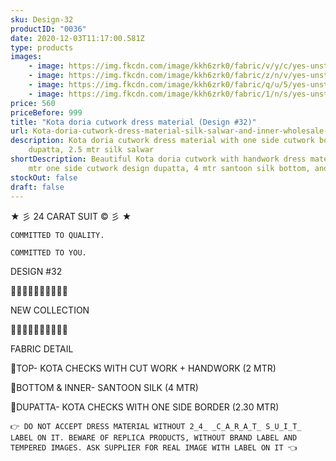 ```yaml
---
sku: Design-32
productID: "0036"
date: 2020-12-03T11:17:00.581Z
type: products
images:
    - image: https://img.fkcdn.com/image/kkh6zrk0/fabric/v/y/c/yes-unstitched-design-32-sun-fashion-and-lifestyle-original-imafzt7nthxzvsz5.jpeg
    - image: https://img.fkcdn.com/image/kkh6zrk0/fabric/z/n/v/yes-unstitched-design-32-sun-fashion-and-lifestyle-original-imafzt7nn3rfn4pt.jpeg
    - image: https://img.fkcdn.com/image/kkh6zrk0/fabric/q/u/5/yes-unstitched-design-32-sun-fashion-and-lifestyle-original-imafzt7nkkqbzk7c.jpeg
    - image: https://img.fkcdn.com/image/kkh6zrk0/fabric/1/n/s/yes-unstitched-design-32-sun-fashion-and-lifestyle-original-imafzt7nysvm8fh9.jpeg
price: 560
priceBefore: 999
title: "Kota doria cutwork dress material (Design #32)"
url: Kota-doria-cutwork-dress-material-silk-salwar-and-inner-wholesale-design32
description: Kota doria cutwork dress material with one side cutwork border
    dupatta, 2.5 mtr silk salwar
shortDescription: Beautiful Kota doria cutwork with handwork dress material, 2.2
    mtr one side cutwork design dupatta, 4 mtr santoon silk bottom, and inner
stockOut: false
draft: false
---
```


★ 彡 24 CARAT SUIT © 彡 ★

`COMMITTED TO QUALITY.`

`COMMITTED TO YOU.`

DESIGN #32

💐💐💐💐💐💐💐💐💐💐

NEW COLLECTION

🌷🌷🌷🌷🌷🌷🌷🌷🌷🌷

FABRIC DETAIL

👚TOP- KOTA CHECKS WITH CUT WORK + HANDWORK (2 MTR)

👖BOTTOM & INNER- SANTOON SILK (4 MTR)

🧣DUPATTA- KOTA CHECKS WITH ONE SIDE BORDER (2.30 MTR)

`👉 DO NOT ACCEPT DRESS MATERIAL WITHOUT 2̲4̲ ̲C̲A̲R̲A̲T̲ S̲U̲I̲T̲ LABEL ON IT. BEWARE OF REPLICA PRODUCTS, WITHOUT BRAND LABEL AND TEMPERED IMAGES. ASK SUPPLIER FOR REAL IMAGE WITH LABEL ON IT 👈`
